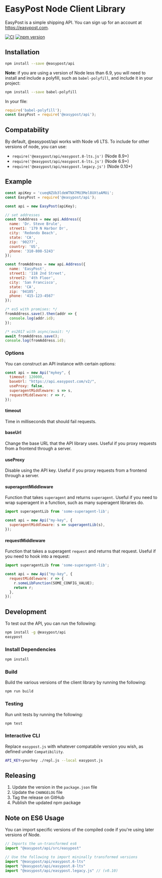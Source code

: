 # EasyPost Node Client Library

EasyPost is a simple shipping API. You can sign up for an account at https://easypost.com.

[![CI](https://github.com/EasyPost/easypost-node/workflows/CI/badge.svg)](https://github.com/EasyPost/easypost-node/actions?query=workflow%3ACI)
[![npm version](https://badge.fury.io/js/%40easypost%2Fapi.svg)](https://badge.fury.io/js/%40easypost%2Fapi)

## Installation

```bash
npm install --save @easypost/api
```

**Note:** if you are using a version of Node less than 6.9, you will need to install and
include a polyfill, such as `babel-polyfill`, and include it in your project:

```bash
npm install --save babel-polyfill
```

In your file:

```javascript
require('babel-polyfill');
const EasyPost = require('@easypost/api');
```

## Compatability

By default, @easypost/api works with Node v6 LTS. To include for other versions
of node, you can use:

* `require('@easypost/api/easypost.8-lts.js')` (Node 8.9+)
* `require('@easypost/api/easypost.6-lts.js')` (Node 6.9+)
* `require('@easypost/api/easypost.legacy.js')` (Node 0.10+)

## Example

```javascript
const apiKey = 'cueqNZUb3ldeWTNX7MU3Mel8UXtaAMUi';
const EasyPost = require('@easypost/api');

const api = new EasyPost(apiKey);

// set addresses
const toAddress = new api.Address({
  name: 'Dr. Steve Brule',
  street1: '179 N Harbor Dr',
  city: 'Redondo Beach',
  state: 'CA',
  zip: '90277',
  country: 'US',
  phone: '310-808-5243'
});

const fromAddress = new api.Address({
  name: 'EasyPost',
  street1: '118 2nd Street',
  street2: '4th Floor',
  city: 'San Francisco',
  state: 'CA',
  zip: '94105',
  phone: '415-123-4567'
});

/* es5 with promises: */
fromAddress.save().then(addr => {
  console.log(addr.id);
});

/* es2017 with async/await: */
await fromAddress.save();
console.log(fromAddress.id);
```

### Options

You can construct an API instance with certain options:

```javascript
const api = new Api("mykey", {
  timeout: 120000,
  baseUrl: "https://api.easypost.com/v2/",
  useProxy: false,
  superagentMiddleware: s => s,
  requestMiddleware: r => r,
});
```

#### timeout

Time in milliseconds that should fail requests.

#### baseUrl

Change the base URL that the API library uses. Useful if you proxy requests
from a frontend through a server.

#### useProxy

Disable using the API key. Useful if you proxy requests from a frontend through
a server.

#### superagentMiddleware

Function that takes `superagent` and returns `superagent`. Useful if you need
to wrap superagent in a function, such as many superagent libraries do.

```javascript
import superagentLib from 'some-superagent-lib';

const api = new Api("my-key", {
  superagentMiddleware: s => superagentLib(s),
});
```

#### requestMiddleware

Function that takes a superagent `request` and returns that request. Useful if
you need to hook into a request:

```javascript
import superagentLib from 'some-superagent-lib';

const api = new Api("my-key", {
  requestMiddleware: r => {
    r.someLibFunction(SOME_CONFIG_VALUE);
    return r;
  },
});
```

## Development

To test out the API, you can run the following:

```bash
npm install -g @easypost/api
easypost
```

### Install Dependencies

```bash
npm install
```

### Build

Build the various versions of the client library by running the following:

```bash
npm run build
```

### Testing

Run unit tests by running the following:

```bash
npm test
```

### Interactive CLI

Replace `easypost.js` with whatever compatabile version you wish, as defined
under `Compatibility`.

```bash
API_KEY=yourkey ./repl.js --local easypost.js
```

## Releasing

1. Update the version in the `package.json` file
1. Update the `CHANGELOG` file
1. Tag the release on GitHub
1. Publish the updated npm package

## Note on ES6 Usage

You can import specific versions of the compiled code if you're using later
versions of Node. 

```javascript
// Imports the un-transformed es6
import "@easypost/api/src/easypost"

// Use the following to import mininally transformed versions
import "@easypost/api/easypost.6-lts"
import "@easypost/api/easypost.8-lts"
import "@easypost/api/easypost.legacy.js" // (v0.10)
```
